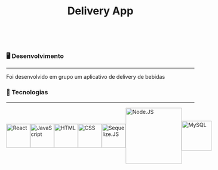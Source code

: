 <h1 align="center">Delivery App</h1>
</br>
</br>
</br>
<h3>🖥️ Desenvolvimento</h3>

------------
Foi desenvolvido em grupo um aplicativo de delivery de bebidas

<h3>🦾 Tecnologias</h3>

------------

<div style="display: flex; align-items: center; justify-content: space-between; width: 260px">
<img src="https://external-content.duckduckgo.com/iu/?u=https%3A%2F%2Fdatabasejoe.com%2Fblog%2Fwp-content%2Fuploads%2F2020%2F04%2Freact-logo.png&f=1&nofb=1&ipt=35681938dbc9258fbf7a332da7c7544a2a79300472e03ae3be56959b1a9c1190&ipo=images" width="64px" alt="React">
<img src="https://external-content.duckduckgo.com/iu/?u=https%3A%2F%2Fwww.computerhope.com%2Fjargon%2Fj%2Fjavascript.png&f=1&nofb=1&ipt=3681b87afb421ca4d3560a2eb751f05d33429e3c11e1315544c5ceb6b33667ff&ipo=images" width="64px" alt="JavaScript">
<img src="https://user-images.githubusercontent.com/81565072/219296203-2bf5a70c-6e3e-48ab-b32d-0a07a28f0dc8.png" width="64px" alt="HTML">
<img src="https://user-images.githubusercontent.com/81565072/219296404-dd56812d-ab8a-462a-89e7-77f08fd935dd.png" width="64px" alt="CSS">
<img src="https://external-content.duckduckgo.com/iu/?u=https%3A%2F%2Fhyunseob.github.io%2Fimages%2Fsequelizejs.png&f=1&nofb=1&ipt=418523c6024bd9f68565679bb62725e19d3292e67c6c228dd0ea9f0e088f4d76&ipo=images" width="64px" alt="Sequelize.JS">
<img src="https://external-content.duckduckgo.com/iu/?u=https%3A%2F%2Fcdn.pixabay.com%2Fphoto%2F2015%2F04%2F23%2F17%2F41%2Fnode-js-736399_960_720.png&f=1&nofb=1&ipt=417476824e96919a27c5d149658947b0f59b102b9d3c935424d03b8e14967fe9&ipo=images" width="150px" alt="Node.JS">
<img src="https://external-content.duckduckgo.com/iu/?u=https%3A%2F%2Fassets.stickpng.com%2Fthumbs%2F58481057cef1014c0b5e4951.png&f=1&nofb=1&ipt=d35cacf7dc2a5379c8aa98bdf49efbe3e4f989181f62313493f787aa0c3e3478&ipo=images" width="80px" alt="MySQL">
</div>
